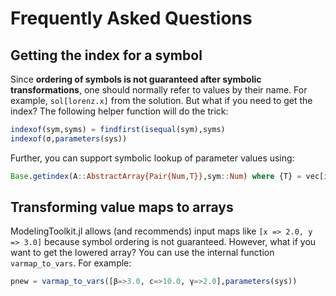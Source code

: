 # Frequently Asked Questions

## Getting the index for a symbol

Since **ordering of symbols is not guaranteed after symbolic transformations**,
one should normally refer to values by their name. For example, `sol[lorenz.x]`
from the solution. But what if you need to get the index? The following helper
function will do the trick:

```julia
indexof(sym,syms) = findfirst(isequal(sym),syms)
indexof(σ,parameters(sys))
```
Further, you can support symbolic lookup of parameter values using:
```julia
Base.getindex(A::AbstractArray{Pair{Num,T}},sym::Num) where {T} = vec[indexof(sym,map(x->x.first,vec))].second
```

## Transforming value maps to arrays

ModelingToolkit.jl allows (and recommends) input maps like `[x => 2.0, y => 3.0]`
because symbol ordering is not guaranteed. However, what if you want to get the
lowered array? You can use the internal function `varmap_to_vars`. For example:

```julia
pnew = varmap_to_vars([β=>3.0, c=>10.0, γ=>2.0],parameters(sys))
```
